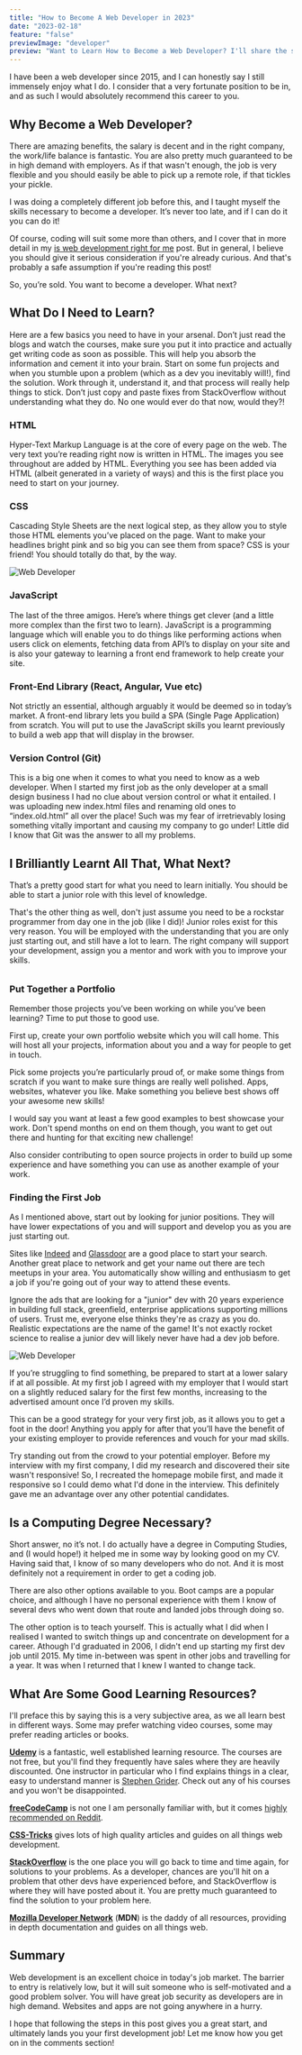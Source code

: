 ```yaml
---
title: "How to Become A Web Developer in 2023"
date: "2023-02-18"
feature: "false"
previewImage: "developer"
preview: "Want to Learn How to Become a Web Developer? I'll share the steps you need to follow to undertake this exciting new career path."
---
```


I have been a web developer since 2015, and I can honestly say I still immensely enjoy what I do. I consider that a very fortunate position to be in, and as such I would absolutely recommend this career to you.

## Why Become a Web Developer?

There are amazing benefits, the salary is decent and in the right company, the work/life balance is fantastic. You are also pretty much guaranteed to be in high demand with employers. As if that wasn't enough, the job is very flexible and you should easily be able to pick up a remote role, if that tickles your pickle.

I was doing a completely different job before this, and I taught myself the skills necessary to become a developer. It’s never too late, and if I can do it you can do it!

Of course, coding will suit some more than others, and I cover that in more detail in my [is web development right for me](/blog/is-web-development-right-for-me) post. But in general, I believe you should give it serious consideration if you're already curious. And that's probably a safe assumption if you're reading this post!

So, you’re sold. You want to become a developer. What next?

## What Do I Need to Learn?

Here are a few basics you need to have in your arsenal. Don’t just read the blogs and watch the courses, make sure you put it into practice and actually get writing code as soon as possible. This will help you absorb the information and cement it into your brain. Start on some fun projects and when you stumble upon a problem (which as a dev you inevitably will!), find the solution. Work through it, understand it, and that process will really help things to stick. Don’t just copy and paste fixes from StackOverflow without understanding what they do. No one would ever do that now, would they?!

### HTML

Hyper-Text Markup Language is at the core of every page on the web. The very text you’re reading right now is written in HTML. The images you see throughout are added by HTML. Everything you see has been added via HTML (albeit generated in a variety of ways) and this is the first place you need to start on your journey.

### CSS

Cascading Style Sheets are the next logical step, as they allow you to style those HTML elements you’ve placed on the page. Want to make your headlines bright pink and so big you can see them from space? CSS is your friend! You should totally do that, by the way.

![Web Developer](../images/developer2.webp "inline")

### JavaScript

The last of the three amigos. Here’s where things get clever (and a little more complex than the first two to learn). JavaScript is a programming language which will enable you to do things like performing actions when users click on elements, fetching data from API’s to display on your site and is also your gateway to learning a front end framework to help create your site.

### Front-End Library (React, Angular, Vue etc)

Not strictly an essential, although arguably it would be deemed so in today’s market. A front-end library lets you build a SPA (Single Page Application) from scratch. You will put to use the JavaScript skills you learnt previously to build a web app that will display in the browser.

### Version Control (Git)

This is a big one when it comes to what you need to know as a web developer. When I started my first job as the only developer at a small design business I had no clue about version control or what it entailed. I was uploading new index.html files and renaming old ones to “index.old.html” all over the place! Such was my fear of irretrievably losing something vitally important and causing my company to go under! Little did I know that Git was the answer to all my problems.

## I Brilliantly Learnt All That, What Next?

That’s a pretty good start for what you need to learn initially. You should be able to start a junior role with this level of knowledge.

That's the other thing as well, don't just assume you need to be a rockstar programmer from day one in the job (like I did)! Junior roles exist for this very reason. You will be employed with the understanding that you are only just starting out, and still have a lot to learn. The right company will support your development, assign you a mentor and work with you to improve your skills.

######

### Put Together a Portfolio

Remember those projects you’ve been working on while you’ve been learning? Time to put those to good use.

First up, create your own portfolio website which you will call home. This will host all your projects, information about you and a way for people to get in touch.

Pick some projects you’re particularly proud of, or make some things from scratch if you want to make sure things are really well polished. Apps, websites, whatever you like. Make something you believe best shows off your awesome new skills!

I would say you want at least a few good examples to best showcase your work. Don't spend months on end on them though, you want to get out there and hunting for that exciting new challenge!

Also consider contributing to open source projects in order to build up some experience and have something you can use as another example of your work.

### Finding the First Job

As I mentioned above, start out by looking for junior positions. They will have lower expectations of you and will support and develop you as you are just starting out.

Sites like [Indeed](https://uk.indeed.com/) and [Glassdoor](https://www.glassdoor.co.uk/Job/index.htm) are a good place to start your search. Another great place to network and get your name out there are tech meetups in your area. You automatically show willing and enthusiasm to get a job if you're going out of your way to attend these events.

Ignore the ads that are looking for a "junior" dev with 20 years experience in building full stack, greenfield, enterprise applications supporting millions of users. Trust me, everyone else thinks they're as crazy as you do. Realistic expectations are the name of the game! It's not exactly rocket science to realise a junior dev will likely never have had a dev job before.

![Web Developer](../images/developer3.webp "inline")

If you’re struggling to find something, be prepared to start at a lower salary if at all possible. At my first job I agreed with my employer that I would start on a slightly reduced salary for the first few months, increasing to the advertised amount once I’d proven my skills.

This can be a good strategy for your very first job, as it allows you to get a foot in the door! Anything you apply for after that you’ll have the benefit of your existing employer to provide references and vouch for your mad skills.

Try standing out from the crowd to your potential employer. Before my interview with my first company, I did my research and discovered their site wasn't responsive! So, I recreated the homepage mobile first, and made it responsive so I could demo what I'd done in the interview. This definitely gave me an advantage over any other potential candidates.

## Is a Computing Degree Necessary?

Short answer, no it’s not. I do actually have a degree in Computing Studies, and (I would hope!) it helped me in some way by looking good on my CV. Having said that, I know of so many developers who do not. And it is most definitely not a requirement in order to get a coding job.

There are also other options available to you. Boot camps are a popular choice, and although I have no personal experience with them I know of several devs who went down that route and landed jobs through doing so.

The other option is to teach yourself. This is actually what I did when I realised I wanted to switch things up and concentrate on development for a career. Athough I'd graduated in 2006, I didn't end up starting my first dev job until 2015. My time in-between was spent in other jobs and travelling for a year. It was when I returned that I knew I wanted to change tack.

## What Are Some Good Learning Resources?

I'll preface this by saying this is a very subjective area, as we all learn best in different ways. Some may prefer watching video courses, some may prefer reading articles or books.

[**Udemy**](https://www.udemy.com/) is a fantastic, well established learning resource. The courses are not free, but you'll find they frequently have sales where they are heavily discounted. One instructor in particular who I find explains things in a clear, easy to understand manner is [Stephen Grider](https://www.udemy.com/user/sgslo/). Check out any of his courses and you won't be disappointed.

[**freeCodeCamp**](https://www.freecodecamp.org/) is not one I am personally familiar with, but it comes [highly recommended on Reddit](https://www.reddit.com/r/learnprogramming/comments/uog8c7/whats_your_opinion_of_freecodecamp/).

[**CSS-Tricks**](https://css-tricks.com/) gives lots of high quality articles and guides on all things web development.

[**StackOverflow**](https://stackoverflow.com/) is the one place you will go back to time and time again, for solutions to your problems. As a developer, chances are you'll hit on a problem that other devs have experienced before, and StackOverflow is where they will have posted about it. You are pretty much guaranteed to find the solution to your problem here.

[**Mozilla Developer Network**](https://developer.mozilla.org/en-US/docs/Web) (**MDN**) is the daddy of all resources, providing in depth documentation and guides on all things web.

## Summary

Web development is an excellent choice in today's job market. The barrier to entry is relatively low, but it will suit someone who is self-motivated and a good problem solver. You will have great job security as developers are in high demand. Websites and apps are not going anywhere in a hurry.

I hope that following the steps in this post gives you a great start, and ultimately lands you your first development job! Let me know how you get on in the comments section!
